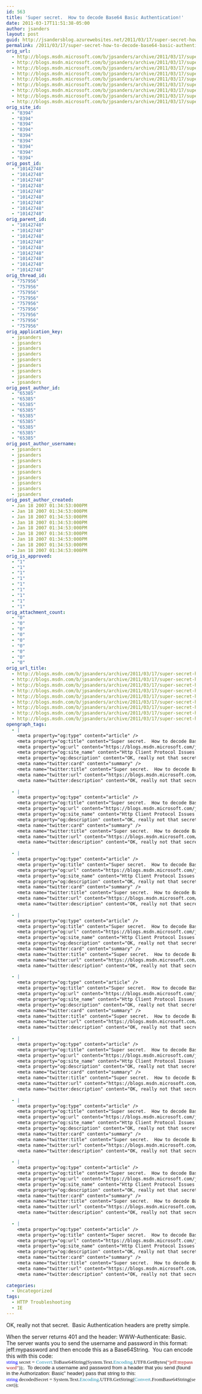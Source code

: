 ```yaml
---
id: 563
title: 'Super secret.  How to decode Base64 Basic Authentication!'
date: 2011-03-17T11:51:38-05:00
author: jsanders
layout: post
guid: http://jsandersblog.azurewebsites.net/2011/03/17/super-secret-how-to-decode-base64-basic-authentication/
permalink: /2011/03/17/super-secret-how-to-decode-base64-basic-authentication/
orig_url:
  - http://blogs.msdn.microsoft.com/b/jpsanders/archive/2011/03/17/super-secret-how-to-decode-base64-basic-authentication.aspx
  - http://blogs.msdn.microsoft.com/b/jpsanders/archive/2011/03/17/super-secret-how-to-decode-base64-basic-authentication.aspx
  - http://blogs.msdn.microsoft.com/b/jpsanders/archive/2011/03/17/super-secret-how-to-decode-base64-basic-authentication.aspx
  - http://blogs.msdn.microsoft.com/b/jpsanders/archive/2011/03/17/super-secret-how-to-decode-base64-basic-authentication.aspx
  - http://blogs.msdn.microsoft.com/b/jpsanders/archive/2011/03/17/super-secret-how-to-decode-base64-basic-authentication.aspx
  - http://blogs.msdn.microsoft.com/b/jpsanders/archive/2011/03/17/super-secret-how-to-decode-base64-basic-authentication.aspx
  - http://blogs.msdn.microsoft.com/b/jpsanders/archive/2011/03/17/super-secret-how-to-decode-base64-basic-authentication.aspx
  - http://blogs.msdn.microsoft.com/b/jpsanders/archive/2011/03/17/super-secret-how-to-decode-base64-basic-authentication.aspx
  - http://blogs.msdn.microsoft.com/b/jpsanders/archive/2011/03/17/super-secret-how-to-decode-base64-basic-authentication.aspx
orig_site_id:
  - "8394"
  - "8394"
  - "8394"
  - "8394"
  - "8394"
  - "8394"
  - "8394"
  - "8394"
  - "8394"
orig_post_id:
  - "10142748"
  - "10142748"
  - "10142748"
  - "10142748"
  - "10142748"
  - "10142748"
  - "10142748"
  - "10142748"
  - "10142748"
orig_parent_id:
  - "10142748"
  - "10142748"
  - "10142748"
  - "10142748"
  - "10142748"
  - "10142748"
  - "10142748"
  - "10142748"
  - "10142748"
orig_thread_id:
  - "757956"
  - "757956"
  - "757956"
  - "757956"
  - "757956"
  - "757956"
  - "757956"
  - "757956"
  - "757956"
orig_application_key:
  - jpsanders
  - jpsanders
  - jpsanders
  - jpsanders
  - jpsanders
  - jpsanders
  - jpsanders
  - jpsanders
  - jpsanders
orig_post_author_id:
  - "65385"
  - "65385"
  - "65385"
  - "65385"
  - "65385"
  - "65385"
  - "65385"
  - "65385"
  - "65385"
orig_post_author_username:
  - jpsanders
  - jpsanders
  - jpsanders
  - jpsanders
  - jpsanders
  - jpsanders
  - jpsanders
  - jpsanders
  - jpsanders
orig_post_author_created:
  - Jan 18 2007 01:34:53:000PM
  - Jan 18 2007 01:34:53:000PM
  - Jan 18 2007 01:34:53:000PM
  - Jan 18 2007 01:34:53:000PM
  - Jan 18 2007 01:34:53:000PM
  - Jan 18 2007 01:34:53:000PM
  - Jan 18 2007 01:34:53:000PM
  - Jan 18 2007 01:34:53:000PM
  - Jan 18 2007 01:34:53:000PM
orig_is_approved:
  - "1"
  - "1"
  - "1"
  - "1"
  - "1"
  - "1"
  - "1"
  - "1"
  - "1"
orig_attachment_count:
  - "0"
  - "0"
  - "0"
  - "0"
  - "0"
  - "0"
  - "0"
  - "0"
  - "0"
orig_url_title:
  - http://blogs.msdn.com/b/jpsanders/archive/2011/03/17/super-secret-how-to-decode-base64-basic-authentication.aspx
  - http://blogs.msdn.com/b/jpsanders/archive/2011/03/17/super-secret-how-to-decode-base64-basic-authentication.aspx
  - http://blogs.msdn.com/b/jpsanders/archive/2011/03/17/super-secret-how-to-decode-base64-basic-authentication.aspx
  - http://blogs.msdn.com/b/jpsanders/archive/2011/03/17/super-secret-how-to-decode-base64-basic-authentication.aspx
  - http://blogs.msdn.com/b/jpsanders/archive/2011/03/17/super-secret-how-to-decode-base64-basic-authentication.aspx
  - http://blogs.msdn.com/b/jpsanders/archive/2011/03/17/super-secret-how-to-decode-base64-basic-authentication.aspx
  - http://blogs.msdn.com/b/jpsanders/archive/2011/03/17/super-secret-how-to-decode-base64-basic-authentication.aspx
  - http://blogs.msdn.com/b/jpsanders/archive/2011/03/17/super-secret-how-to-decode-base64-basic-authentication.aspx
  - http://blogs.msdn.com/b/jpsanders/archive/2011/03/17/super-secret-how-to-decode-base64-basic-authentication.aspx
opengraph_tags:
  - |
    <meta property="og:type" content="article" />
    <meta property="og:title" content="Super secret.  How to decode Base64 Basic Authentication!" />
    <meta property="og:url" content="https://blogs.msdn.microsoft.com/jpsanders/2011/03/17/super-secret-how-to-decode-base64-basic-authentication/" />
    <meta property="og:site_name" content="Http Client Protocol Issues (and other fun stuff I support)" />
    <meta property="og:description" content="OK, really not that secret.&nbsp; Basic Authentication headers are pretty simple.&nbsp;&nbsp; When the server returns 401 and the header:&nbsp;WWW-Authenticate: Basic.&nbsp; The server wants you to send the username and password in this format:&nbsp; jeff:mypassword and then encode this as a Base64String.&nbsp; You can encode this with this code: string&nbsp;secret&nbsp;=&nbsp;Convert.ToBase64String(System.Text.Encoding.UTF8.GetBytes(&#8220;jeff:mypassword&#8221;));.&nbsp;&nbsp;To decode a username and password from..." />
    <meta name="twitter:card" content="summary" />
    <meta name="twitter:title" content="Super secret.  How to decode Base64 Basic Authentication!" />
    <meta name="twitter:url" content="https://blogs.msdn.microsoft.com/jpsanders/2011/03/17/super-secret-how-to-decode-base64-basic-authentication/" />
    <meta name="twitter:description" content="OK, really not that secret.&nbsp; Basic Authentication headers are pretty simple.&nbsp;&nbsp; When the server returns 401 and the header:&nbsp;WWW-Authenticate: Basic.&nbsp; The server wants you to send the username and password in this format:&nbsp; jeff:mypassword and then encode this as a Base64String.&nbsp; You can encode this with this code: string&nbsp;secret&nbsp;=&nbsp;Convert.ToBase64String(System.Text.Encoding.UTF8.GetBytes(&#8220;jeff:mypassword&#8221;));.&nbsp;&nbsp;To decode a username and password from..." />
    
  - |
    <meta property="og:type" content="article" />
    <meta property="og:title" content="Super secret.  How to decode Base64 Basic Authentication!" />
    <meta property="og:url" content="https://blogs.msdn.microsoft.com/jpsanders/2011/03/17/super-secret-how-to-decode-base64-basic-authentication/" />
    <meta property="og:site_name" content="Http Client Protocol Issues (and other fun stuff I support)" />
    <meta property="og:description" content="OK, really not that secret.&nbsp; Basic Authentication headers are pretty simple.&nbsp;&nbsp; When the server returns 401 and the header:&nbsp;WWW-Authenticate: Basic.&nbsp; The server wants you to send the username and password in this format:&nbsp; jeff:mypassword and then encode this as a Base64String.&nbsp; You can encode this with this code: string&nbsp;secret&nbsp;=&nbsp;Convert.ToBase64String(System.Text.Encoding.UTF8.GetBytes(&#8220;jeff:mypassword&#8221;));.&nbsp;&nbsp;To decode a username and password from..." />
    <meta name="twitter:card" content="summary" />
    <meta name="twitter:title" content="Super secret.  How to decode Base64 Basic Authentication!" />
    <meta name="twitter:url" content="https://blogs.msdn.microsoft.com/jpsanders/2011/03/17/super-secret-how-to-decode-base64-basic-authentication/" />
    <meta name="twitter:description" content="OK, really not that secret.&nbsp; Basic Authentication headers are pretty simple.&nbsp;&nbsp; When the server returns 401 and the header:&nbsp;WWW-Authenticate: Basic.&nbsp; The server wants you to send the username and password in this format:&nbsp; jeff:mypassword and then encode this as a Base64String.&nbsp; You can encode this with this code: string&nbsp;secret&nbsp;=&nbsp;Convert.ToBase64String(System.Text.Encoding.UTF8.GetBytes(&#8220;jeff:mypassword&#8221;));.&nbsp;&nbsp;To decode a username and password from..." />
    
  - |
    <meta property="og:type" content="article" />
    <meta property="og:title" content="Super secret.  How to decode Base64 Basic Authentication!" />
    <meta property="og:url" content="https://blogs.msdn.microsoft.com/jpsanders/2011/03/17/super-secret-how-to-decode-base64-basic-authentication/" />
    <meta property="og:site_name" content="Http Client Protocol Issues (and other fun stuff I support)" />
    <meta property="og:description" content="OK, really not that secret.&nbsp; Basic Authentication headers are pretty simple.&nbsp;&nbsp; When the server returns 401 and the header:&nbsp;WWW-Authenticate: Basic.&nbsp; The server wants you to send the username and password in this format:&nbsp; jeff:mypassword and then encode this as a Base64String.&nbsp; You can encode this with this code: string&nbsp;secret&nbsp;=&nbsp;Convert.ToBase64String(System.Text.Encoding.UTF8.GetBytes(&#8220;jeff:mypassword&#8221;));.&nbsp;&nbsp;To decode a username and password from..." />
    <meta name="twitter:card" content="summary" />
    <meta name="twitter:title" content="Super secret.  How to decode Base64 Basic Authentication!" />
    <meta name="twitter:url" content="https://blogs.msdn.microsoft.com/jpsanders/2011/03/17/super-secret-how-to-decode-base64-basic-authentication/" />
    <meta name="twitter:description" content="OK, really not that secret.&nbsp; Basic Authentication headers are pretty simple.&nbsp;&nbsp; When the server returns 401 and the header:&nbsp;WWW-Authenticate: Basic.&nbsp; The server wants you to send the username and password in this format:&nbsp; jeff:mypassword and then encode this as a Base64String.&nbsp; You can encode this with this code: string&nbsp;secret&nbsp;=&nbsp;Convert.ToBase64String(System.Text.Encoding.UTF8.GetBytes(&#8220;jeff:mypassword&#8221;));.&nbsp;&nbsp;To decode a username and password from..." />
    
  - |
    <meta property="og:type" content="article" />
    <meta property="og:title" content="Super secret.  How to decode Base64 Basic Authentication!" />
    <meta property="og:url" content="https://blogs.msdn.microsoft.com/jpsanders/2011/03/17/super-secret-how-to-decode-base64-basic-authentication/" />
    <meta property="og:site_name" content="Http Client Protocol Issues (and other fun stuff I support)" />
    <meta property="og:description" content="OK, really not that secret.&nbsp; Basic Authentication headers are pretty simple.&nbsp;&nbsp; When the server returns 401 and the header:&nbsp;WWW-Authenticate: Basic.&nbsp; The server wants you to send the username and password in this format:&nbsp; jeff:mypassword and then encode this as a Base64String.&nbsp; You can encode this with this code: string&nbsp;secret&nbsp;=&nbsp;Convert.ToBase64String(System.Text.Encoding.UTF8.GetBytes(&#8220;jeff:mypassword&#8221;));.&nbsp;&nbsp;To decode a username and password from..." />
    <meta name="twitter:card" content="summary" />
    <meta name="twitter:title" content="Super secret.  How to decode Base64 Basic Authentication!" />
    <meta name="twitter:url" content="https://blogs.msdn.microsoft.com/jpsanders/2011/03/17/super-secret-how-to-decode-base64-basic-authentication/" />
    <meta name="twitter:description" content="OK, really not that secret.&nbsp; Basic Authentication headers are pretty simple.&nbsp;&nbsp; When the server returns 401 and the header:&nbsp;WWW-Authenticate: Basic.&nbsp; The server wants you to send the username and password in this format:&nbsp; jeff:mypassword and then encode this as a Base64String.&nbsp; You can encode this with this code: string&nbsp;secret&nbsp;=&nbsp;Convert.ToBase64String(System.Text.Encoding.UTF8.GetBytes(&#8220;jeff:mypassword&#8221;));.&nbsp;&nbsp;To decode a username and password from..." />
    
  - |
    <meta property="og:type" content="article" />
    <meta property="og:title" content="Super secret.  How to decode Base64 Basic Authentication!" />
    <meta property="og:url" content="https://blogs.msdn.microsoft.com/jpsanders/2011/03/17/super-secret-how-to-decode-base64-basic-authentication/" />
    <meta property="og:site_name" content="Http Client Protocol Issues (and other fun stuff I support)" />
    <meta property="og:description" content="OK, really not that secret.&nbsp; Basic Authentication headers are pretty simple.&nbsp;&nbsp; When the server returns 401 and the header:&nbsp;WWW-Authenticate: Basic.&nbsp; The server wants you to send the username and password in this format:&nbsp; jeff:mypassword and then encode this as a Base64String.&nbsp; You can encode this with this code: string&nbsp;secret&nbsp;=&nbsp;Convert.ToBase64String(System.Text.Encoding.UTF8.GetBytes(&#8220;jeff:mypassword&#8221;));.&nbsp;&nbsp;To decode a username and password from..." />
    <meta name="twitter:card" content="summary" />
    <meta name="twitter:title" content="Super secret.  How to decode Base64 Basic Authentication!" />
    <meta name="twitter:url" content="https://blogs.msdn.microsoft.com/jpsanders/2011/03/17/super-secret-how-to-decode-base64-basic-authentication/" />
    <meta name="twitter:description" content="OK, really not that secret.&nbsp; Basic Authentication headers are pretty simple.&nbsp;&nbsp; When the server returns 401 and the header:&nbsp;WWW-Authenticate: Basic.&nbsp; The server wants you to send the username and password in this format:&nbsp; jeff:mypassword and then encode this as a Base64String.&nbsp; You can encode this with this code: string&nbsp;secret&nbsp;=&nbsp;Convert.ToBase64String(System.Text.Encoding.UTF8.GetBytes(&#8220;jeff:mypassword&#8221;));.&nbsp;&nbsp;To decode a username and password from..." />
    
  - |
    <meta property="og:type" content="article" />
    <meta property="og:title" content="Super secret.  How to decode Base64 Basic Authentication!" />
    <meta property="og:url" content="https://blogs.msdn.microsoft.com/jpsanders/2011/03/17/super-secret-how-to-decode-base64-basic-authentication/" />
    <meta property="og:site_name" content="Http Client Protocol Issues (and other fun stuff I support)" />
    <meta property="og:description" content="OK, really not that secret.&nbsp; Basic Authentication headers are pretty simple.&nbsp;&nbsp; When the server returns 401 and the header:&nbsp;WWW-Authenticate: Basic.&nbsp; The server wants you to send the username and password in this format:&nbsp; jeff:mypassword and then encode this as a Base64String.&nbsp; You can encode this with this code: string&nbsp;secret&nbsp;=&nbsp;Convert.ToBase64String(System.Text.Encoding.UTF8.GetBytes(&#8220;jeff:mypassword&#8221;));.&nbsp;&nbsp;To decode a username and password from..." />
    <meta name="twitter:card" content="summary" />
    <meta name="twitter:title" content="Super secret.  How to decode Base64 Basic Authentication!" />
    <meta name="twitter:url" content="https://blogs.msdn.microsoft.com/jpsanders/2011/03/17/super-secret-how-to-decode-base64-basic-authentication/" />
    <meta name="twitter:description" content="OK, really not that secret.&nbsp; Basic Authentication headers are pretty simple.&nbsp;&nbsp; When the server returns 401 and the header:&nbsp;WWW-Authenticate: Basic.&nbsp; The server wants you to send the username and password in this format:&nbsp; jeff:mypassword and then encode this as a Base64String.&nbsp; You can encode this with this code: string&nbsp;secret&nbsp;=&nbsp;Convert.ToBase64String(System.Text.Encoding.UTF8.GetBytes(&#8220;jeff:mypassword&#8221;));.&nbsp;&nbsp;To decode a username and password from..." />
    
  - |
    <meta property="og:type" content="article" />
    <meta property="og:title" content="Super secret.  How to decode Base64 Basic Authentication!" />
    <meta property="og:url" content="https://blogs.msdn.microsoft.com/jpsanders/2011/03/17/super-secret-how-to-decode-base64-basic-authentication/" />
    <meta property="og:site_name" content="Http Client Protocol Issues (and other fun stuff I support)" />
    <meta property="og:description" content="OK, really not that secret.&nbsp; Basic Authentication headers are pretty simple.&nbsp;&nbsp; When the server returns 401 and the header:&nbsp;WWW-Authenticate: Basic.&nbsp; The server wants you to send the username and password in this format:&nbsp; jeff:mypassword and then encode this as a Base64String.&nbsp; You can encode this with this code: string&nbsp;secret&nbsp;=&nbsp;Convert.ToBase64String(System.Text.Encoding.UTF8.GetBytes(&#8220;jeff:mypassword&#8221;));.&nbsp;&nbsp;To decode a username and password from..." />
    <meta name="twitter:card" content="summary" />
    <meta name="twitter:title" content="Super secret.  How to decode Base64 Basic Authentication!" />
    <meta name="twitter:url" content="https://blogs.msdn.microsoft.com/jpsanders/2011/03/17/super-secret-how-to-decode-base64-basic-authentication/" />
    <meta name="twitter:description" content="OK, really not that secret.&nbsp; Basic Authentication headers are pretty simple.&nbsp;&nbsp; When the server returns 401 and the header:&nbsp;WWW-Authenticate: Basic.&nbsp; The server wants you to send the username and password in this format:&nbsp; jeff:mypassword and then encode this as a Base64String.&nbsp; You can encode this with this code: string&nbsp;secret&nbsp;=&nbsp;Convert.ToBase64String(System.Text.Encoding.UTF8.GetBytes(&#8220;jeff:mypassword&#8221;));.&nbsp;&nbsp;To decode a username and password from..." />
    
  - |
    <meta property="og:type" content="article" />
    <meta property="og:title" content="Super secret.  How to decode Base64 Basic Authentication!" />
    <meta property="og:url" content="https://blogs.msdn.microsoft.com/jpsanders/2011/03/17/super-secret-how-to-decode-base64-basic-authentication/" />
    <meta property="og:site_name" content="Http Client Protocol Issues (and other fun stuff I support)" />
    <meta property="og:description" content="OK, really not that secret.&nbsp; Basic Authentication headers are pretty simple.&nbsp;&nbsp; When the server returns 401 and the header:&nbsp;WWW-Authenticate: Basic.&nbsp; The server wants you to send the username and password in this format:&nbsp; jeff:mypassword and then encode this as a Base64String.&nbsp; You can encode this with this code: string&nbsp;secret&nbsp;=&nbsp;Convert.ToBase64String(System.Text.Encoding.UTF8.GetBytes(&#8220;jeff:mypassword&#8221;));.&nbsp;&nbsp;To decode a username and password from..." />
    <meta name="twitter:card" content="summary" />
    <meta name="twitter:title" content="Super secret.  How to decode Base64 Basic Authentication!" />
    <meta name="twitter:url" content="https://blogs.msdn.microsoft.com/jpsanders/2011/03/17/super-secret-how-to-decode-base64-basic-authentication/" />
    <meta name="twitter:description" content="OK, really not that secret.&nbsp; Basic Authentication headers are pretty simple.&nbsp;&nbsp; When the server returns 401 and the header:&nbsp;WWW-Authenticate: Basic.&nbsp; The server wants you to send the username and password in this format:&nbsp; jeff:mypassword and then encode this as a Base64String.&nbsp; You can encode this with this code: string&nbsp;secret&nbsp;=&nbsp;Convert.ToBase64String(System.Text.Encoding.UTF8.GetBytes(&#8220;jeff:mypassword&#8221;));.&nbsp;&nbsp;To decode a username and password from..." />
    
  - |
    <meta property="og:type" content="article" />
    <meta property="og:title" content="Super secret.  How to decode Base64 Basic Authentication!" />
    <meta property="og:url" content="https://blogs.msdn.microsoft.com/jpsanders/2011/03/17/super-secret-how-to-decode-base64-basic-authentication/" />
    <meta property="og:site_name" content="Http Client Protocol Issues (and other fun stuff I support)" />
    <meta property="og:description" content="OK, really not that secret.&nbsp; Basic Authentication headers are pretty simple.&nbsp;&nbsp; When the server returns 401 and the header:&nbsp;WWW-Authenticate: Basic.&nbsp; The server wants you to send the username and password in this format:&nbsp; jeff:mypassword and then encode this as a Base64String.&nbsp; You can encode this with this code: string&nbsp;secret&nbsp;=&nbsp;Convert.ToBase64String(System.Text.Encoding.UTF8.GetBytes(&#8220;jeff:mypassword&#8221;));.&nbsp;&nbsp;To decode a username and password from..." />
    <meta name="twitter:card" content="summary" />
    <meta name="twitter:title" content="Super secret.  How to decode Base64 Basic Authentication!" />
    <meta name="twitter:url" content="https://blogs.msdn.microsoft.com/jpsanders/2011/03/17/super-secret-how-to-decode-base64-basic-authentication/" />
    <meta name="twitter:description" content="OK, really not that secret.&nbsp; Basic Authentication headers are pretty simple.&nbsp;&nbsp; When the server returns 401 and the header:&nbsp;WWW-Authenticate: Basic.&nbsp; The server wants you to send the username and password in this format:&nbsp; jeff:mypassword and then encode this as a Base64String.&nbsp; You can encode this with this code: string&nbsp;secret&nbsp;=&nbsp;Convert.ToBase64String(System.Text.Encoding.UTF8.GetBytes(&#8220;jeff:mypassword&#8221;));.&nbsp;&nbsp;To decode a username and password from..." />
    
categories:
  - Uncategorized
tags:
  - HTTP Troubleshooting
  - IE
---
```

OK, really not that secret.&nbsp; Basic Authentication headers are pretty simple.&nbsp;&nbsp;

When the server returns 401 and the header:&nbsp;WWW-Authenticate: Basic.&nbsp; The server wants you to send the username and password in this format:&nbsp; jeff:mypassword and then encode this as a Base64String.&nbsp; You can encode this with this code: <span style="line-height: 115%; font-family: Consolas; color: blue; font-size: 10pt; mso-fareast-font-family: 'Times New Roman'; mso-ansi-language: EN-US; mso-fareast-language: EN-US; mso-bidi-language: AR-SA;">string</span><span style="line-height: 115%; font-family: Consolas; font-size: 10pt; mso-fareast-font-family: 'Times New Roman'; mso-ansi-language: EN-US; mso-fareast-language: EN-US; mso-bidi-language: AR-SA;">&nbsp;secret&nbsp;=&nbsp;<span style="color: #2b91af;">Convert</span>.ToBase64String(System.Text.<span style="color: #2b91af;">Encoding</span>.UTF8.GetBytes(<span style="color: #a31515;">&#8220;jeff:mypassword&#8221;</span>));.&nbsp;&nbsp;<span style="font-family: Arial;">To decode a username and password from a header that you send (found in the Authorization: Basic&#8221; header)&nbsp;pass that string to this: <span style="line-height: 115%; font-family: Consolas; color: blue; font-size: 10pt; mso-fareast-font-family: 'Times New Roman'; mso-ansi-language: EN-US; mso-fareast-language: EN-US; mso-bidi-language: AR-SA;">string</span><span style="line-height: 115%; font-family: Consolas; font-size: 10pt; mso-fareast-font-family: 'Times New Roman'; mso-ansi-language: EN-US; mso-fareast-language: EN-US; mso-bidi-language: AR-SA;">&nbsp;decodedSecret&nbsp;=&nbsp;System.Text.<span style="color: #2b91af;">Encoding</span>.UTF8.GetString(<span style="color: #2b91af;">Convert</span>.FromBase64String(secret));</span></span></span>

<span style="line-height: 115%; font-family: Consolas; font-size: 10pt; mso-fareast-font-family: 'Times New Roman'; mso-ansi-language: EN-US; mso-fareast-language: EN-US; mso-bidi-language: AR-SA;"><span style="font-family: Arial;"><span style="line-height: 115%; font-family: Consolas; font-size: 10pt; mso-fareast-font-family: 'Times New Roman'; mso-ansi-language: EN-US; mso-fareast-language: EN-US; mso-bidi-language: AR-SA;"></span></span></span>